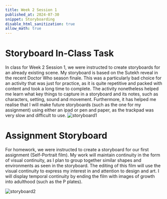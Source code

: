 ```yaml
---
title: Week 2 Session 1
published_at: 2024-07-30
snippet: Storyboarding
disable_html_sanitization: true
allow_math: true
---
```


# Storyboard In-Class Task

In class for Week 2 Session 1, we were instructed to create storyboards for an already existing scene. My storyboard is based on the Sutekh reveal in the recent Doctor Who season finale. This was a particularly bad choice for an activity that was just for practice, as it is quite repetitive and packed with content and took a long time to complete. The activity nonetheless helped me learn what key things to capture in a storyboard and its notes, such as characters, setting, sound and movement. Furthermore, it has helped me realise that I will make future storyboards (such as the one for my assignment) using either an ipad or pen and paper, as the trackpad was very slow and difficult to use. 
![storyboard1](/w02s1/storyboard1.png)

# Assignment Storyboard

For homework, we were instructed to create a storyboard for our first assignment (Self-Portrait film). My work will maintain continuity in the form of visual continuity, as I plan to group together similar shapes and environments as seen in the storyboard.  The editing of this film will use the visual continuity to express my interest in and attention to design and art. I will display temporal continuity by ending the film with images of growth into adulthood (such as the P plates). 

![storyboard2](/w02s1/storyboard2.jpg)